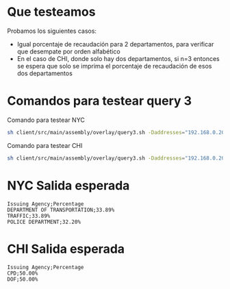# Que testeamos
Probamos los siguientes casos:
- Igual porcentaje de recaudación para 2 departamentos, para verificar que desempate por orden alfabético
- En el caso de CHI, donde solo hay dos departamentos, si n=3 entonces se espera que solo se imprima el porcentaje de recaudación de esos dos departamentos

# Comandos para testear query 3
Comando para testear NYC
```bash
sh client/src/main/assembly/overlay/query3.sh -Daddresses="192.168.0.208:5701" -Dcity=NYC -Dn=3 -DinPath=./resources/tests/query3/NYC -DoutPath=./resources/tests/query3/NYC/out
```
Comando para testear CHI
```bash
sh client/src/main/assembly/overlay/query3.sh -Daddresses="192.168.0.208:5701" -Dcity=CHI -Dn=3 -DinPath=./resources/tests/query3/CHI -DoutPath=./resources/tests/query3/CHI/out
```
# NYC Salida esperada
```csv
Issuing Agency;Percentage
DEPARTMENT OF TRANSPORTATION;33.89%
TRAFFIC;33.89%
POLICE DEPARTMENT;32.20%
```

# CHI Salida esperada
```csv
Issuing Agency;Percentage
CPD;50.00%
DOF;50.00%
```